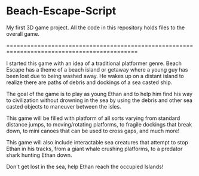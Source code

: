 # Beach-Escape-Script
My first 3D game project. All the code in this repository holds files to the overall game.

============================================================================================

I started this game with an idea of a traditional platformer genre. Beach Escape has a theme of a beach island or getaway
where a young guy has been lost due to being washed away. He wakes up on a distant island to realize there are paths of debris
and dockings of a sea casted ship. 

The goal of the game is to play as young Ethan and to help him find his way to civilization without drowning in the sea by using the debris and other sea casted objects to maneuver between the isles. 

This game will be filled with platform of all sorts varying from standard distance jumps, to moving/rotating platforms, to fragile dockings that break down, to mini canoes that can be used to cross gaps, and much more!

This game will also include interactable sea creatures that attempt to stop Ethan in his tracks, from a giant whale crushing platforms, to a predator shark hunting Ethan down. 

Don't get lost in the sea, help Ethan reach the occupied Islands!
